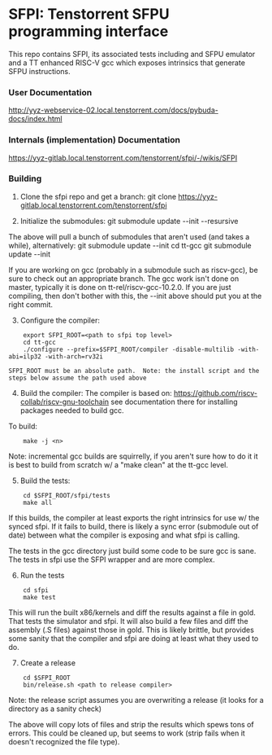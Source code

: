 SFPI: Tenstorrent SFPU programming interface
=============================

This repo contains SFPI, its associated tests including and SFPU emulator and
a TT enhanced RISC-V gcc which exposes intrinsics that generate SFPU
instructions.

### User Documentation

http://yyz-webservice-02.local.tenstorrent.com/docs/pybuda-docs/index.html

### Internals (implementation) Documentation

https://yyz-gitlab.local.tenstorrent.com/tenstorrent/sfpi/-/wikis/SFPI

### Building
1) Clone the sfpi repo and get a branch:
  git clone https://yyz-gitlab.local.tenstorrent.com/tenstorrent/sfpi

2) Initialize the submodules:
  git submodule update --init --resursive

  The above will pull a bunch of submodules that aren't used (and takes a
  while), alternatively:
    git submodule update --init
    cd tt-gcc
    git submodule update --init

  If you are working on gcc (probably in a submodule such as riscv-gcc), be
  sure to check out an appropriate branch.  The gcc work isn't done on master,
  typically it is done on tt-rel/riscv-gcc-10.2.0.  If you are just compiling,
  then don't bother with this, the --init above should put you at the right
  commit.

3) Configure the compiler:
```
    export SFPI_ROOT=<path to sfpi top level>
    cd tt-gcc
    ./configure --prefix=$SFPI_ROOT/compiler -disable-multilib -with-abi=ilp32 -with-arch=rv32i
```
    SFPI_ROOT must be an absolute path.  Note: the install script and the
    steps below assume the path used above

4) Build the compiler:
  The compiler is based on: https://github.com/riscv-collab/riscv-gnu-toolchain
  see documentation there for installing packages needed to build gcc.

  To build:
```
    make -j <n>
```

  Note: incremental gcc builds are squirrelly, if you aren't sure how to do it
  it is best to build from scratch w/ a "make clean" at the tt-gcc level.

5) Build the tests:
```
    cd $SFPI_ROOT/sfpi/tests
    make all
```

  If this builds, the compiler at least exports the right intrinsics for use
  w/ the synced sfpi.  If it fails to build, there is likely a sync error
  (submodule out of date) between what the compiler is exposing and what sfpi
  is calling.

  The tests in the gcc directory just build some code to be sure gcc is sane.
  The tests in sfpi use the SFPI wrapper and are more complex.

6) Run the tests
```
    cd sfpi
    make test
```

   This will run the built x86/kernels and diff the results against a file in
   gold.  That tests the simulator and sfpi.  It will also build a few files
   and diff the assembly (.S files) against those in gold.  This is likely
   brittle, but provides some sanity that the compiler and sfpi are doing at
   least what they used to do.

7) Create a release
```
    cd $SFPI_ROOT
    bin/release.sh <path to release compiler>
```

  Note: the release script assumes you are overwriting a release (it looks
  for a directory as a sanity check)

  The above will copy lots of files and strip the results which spews tons of
  errors.  This could be cleaned up, but seems to work (strip fails when it
  doesn't recognized the file type).
